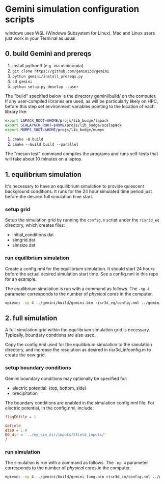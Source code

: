 # Gemini simulation configuration scripts

windows uses WSL (Windows Subsystem for Linux).
Mac and Linux users just work in your Terminal as usual.

## 0. build Gemini and prereqs

1. install python3 (e.g. via miniconda).
2. `git clone https://github.com/gemini3d/gemini`
3. `python gemini/install_prereqs.py`
4. `cd gemini`
5. `python setup.py develop --user`

The "build" specified below is the directory gemini/build/ on the computer.
If any user-compiled libraries are used, as will be particularly likely on HPC, before this step set environment variables
pointing to the location of each library like:

```sh
export LAPACK_ROOT=$HOME/projs/lib_budge/lapack
export SCALAPACK_ROOT=$HOME/projs/lib_budge/scalapack
export MUMPS_ROOT=$HOME/projs/lib_budge/mumps
```

1. `cmake -B build`
2. `cmake --build build --parallel`

The "meson test" command compiles the programs and runs self-tests that will take about 10 minutes on a laptop.

## 1. equilibrium simulation

It's necessary to have an equilibrium simulation to provide quiescent background conditions.
It runs for the 24 hour simulated time period just before the desired full simulation time start.

### setup grid

Setup the simulation grid by running the `config.m` script under the `risr3d_eq` directory, which creates files:

* initial_conditions.dat
* simgrid.dat
* simsize.dat

### run equilibrium simulation

Create a config.nml for the equilibrium simulation.
It should start 24 hours before the actual desired simulation start time.
See a config.nml in this repo for an example.

The equilibrium simulation is run with a command as follows.
The `-np 4` parameter corresponds to the number of *physical* cores in the computer.

```sh
mpiexec -np 4 ../gemini/build/gemini.bin risr3d_eq/config.nml ../gemini_sim/risr3d_eq
```

## 2. full simulation

A full simulation grid within the equilibrium simulation grid is necessary.
Typically, boundary condtions are also used.

Copy the config.nml used for the equilibrium simulation to the simulation directory,
and increase the resolution as desired in risr3d_in/config.m to create the new grid.

### setup boundary conditions

Gemini boundary conditions may optionally be specified for:

* electric potential: {top, bottom, side}
* precipitation

The boundary conditions are enabled in the simulation config.nml file.
For electric potential, in the config.nml, include:

```ini
flagE0file = 1

&efield
dtE0 = 1.0
E0_dir = '../my_sim_dir/inputs/Efield_inputs/'
/
```

### run simulation

The simulation is run with a command as follows.
The `-np 4` parameter corresponds to the number of *physical* cores in the computer.

```sh
mpiexec -np 4 ../gemini/build/gemini_fang.bin risr3d_in/config.nml ../gemini_sim/risr3d_out
```
